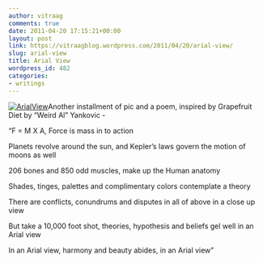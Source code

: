 ```yaml
---
author: vitraag
comments: true
date: 2011-04-20 17:15:21+00:00
layout: post
link: https://vitraagblog.wordpress.com/2011/04/20/arial-view/
slug: arial-view
title: Arial View
wordpress_id: 482
categories:
- writings
---
```


[![ArialView]({{site.images}}/2011/04/ArialView_thumb.jpg)]({{site.images}}/2011/04/ArialView.jpg)Another installment of pic and a poem, inspired by Grapefruit Diet by “Weird Al” Yankovic - 

 

“F = M X A, Force is mass in to action

 

Planets revolve around the sun, and Kepler’s laws govern the motion of moons as well

 

206 bones and 850 odd muscles, make up the Human anatomy

 

Shades, tinges, palettes and complimentary colors contemplate a theory

 

There are conflicts, conundrums and disputes in all of above in a close up view

 

But take a 10,000 foot shot, theories, hypothesis and beliefs gel well in an Arial view

 

In an Arial view, harmony and beauty abides, in an Arial view”

